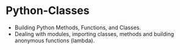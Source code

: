 # Python-Classes
* Building Python Methods, Functions, and Classes.
* Dealing with modules, importing classes, methods and building anonymous functions (lambda).